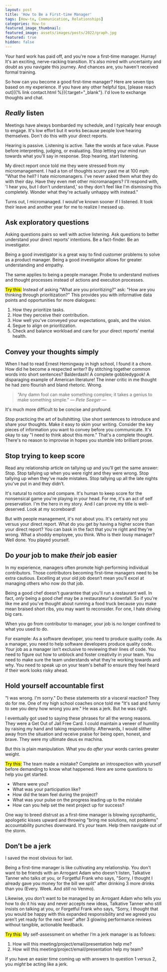 ```yaml
---
layout: post
title: 'How to Be a First-time Manager'
tags: [How-to, Communication, Relationships]
categories: How-to
featured_image_thumbnail:
featured_image: assets/images/posts/2022/graph.jpg
featured: true
hidden: false
---
```


Your hard work has paid off, and you're now a first-time manager. Hurray! It's an exciting, nerve-racking transition. It's also mired with uncertainty and doubt as you navigate this journey. And chances are, you haven't received formal training.

So how can you become a good first-time manager? Here are seven tips based on my experience. If you have any other helpful tips, [please reach out]({% link contact.html %}){:target="_blank"}. I'd love to exchange thoughts and chat.

## *Really* listen

Meetings have always bombarded my schedule, and I typically hear enough to engage. It's low effort but it works because people love hearing themselves. Don't do this with your direct reports.

Hearing is passive. Listening is active. Take the words at face value. Pause before interpreting, judging, or evaluating. Stop letting your mind run towards what you'll say in response. Stop hearing, start listening.

My direct report once told me they were stressed from my micromanagement. I had a ton of thoughts scurry past me at 100 mph: "What the hell? I hate micromanagers. I've never asked them what they do with their day. Have they even met other micromanagers? I'll respond with, 'I hear you, but I don't understand,' so they don't feel like I'm dismissing this completely. Wonder what they're actually unhappy with instead."

Turns out, I micromanaged. I would've known sooner if I listened. It took their leave and another year for me to realize I messed up.

## Ask exploratory questions

Asking questions pairs so well with active listening. Ask questions to better understand your direct reports’ intentions. Be a fact-finder. Be an investigator.

Being a good investigator is a great way to find customer problems to solve as a product manager. Being a good investigator allows for greater understanding and empathy.

The same applies to being a people manager. Probe to understand motives and thought processes instead of actions and execution processes.

<mark>Try this:</mark> Instead of asking "What are you prioritizing?" ask: "How are you thinking through prioritization?" This provides you with informative data points and opportunities for more dialogues:
1. How they prioritize tasks.
2. How they perceive their contribution.
3. How well you've conveyed your expectations, goals, and the vision.
4. Segue to align on prioritization.
5. Check and balance workload and care for your direct reports’ mental health.

## Convey your thoughts simply
When I had to read Ernest Hemingway in high school, I found it a chore. How did he become a respected writer? By stitching together common words into short sentences? Balderdash! A complete gobbledygook! A disparaging example of American literature! The inner critic in me thought he had zero flourish and bland rhetoric. Wrong.

>“Any damn fool can make something complex; it takes a genius to make something simple.” <cite>― Pete Seeger ―</cite>

It's much more difficult to be concise and profound.

Stop practicing the art of bullshitting. Use short sentences to introduce and share your thoughts. Make it easy to skim your writing. Consider the key pieces of information you want to convey before you communicate. It's okay to say "I need to think about this more." That's a complete thought. There's no reason to improvise in hopes you stumble into brilliant prose.

## Stop trying to keep score

Read any relationship article on tallying up and you’ll get the same answer: Stop. Stop tallying up when you were right and they were wrong. Stop tallying up when they've made mistakes. Stop tallying up all the late nights you've put in and they didn’t.

It's natural to notice and compare. It's human to keep score for the nonsensical game you're playing in your head. For me, it's an act of self preservation. I'm the hero in my story. And I can prove my title is well-deserved. Look at my scoreboard!

But with people management, it's not about you. It's certainly not you versus your direct report. What do you get by having a higher score than your direct report? You can bask in the fact that you're right and they're wrong. What a shoddy employee, you think. Who is their lousy manager? Well done. You played yourself.

## Do *your* job to make *their* job easier

In my experience, managers often promote high performing individual contributors. Those contributors becoming first-time managers need to be extra cautious. Excelling at your old job doesn’t mean you’ll excel at managing others who now do that job.

Being a good chef doesn't guarantee that you'll run a restaurant well. In fact, *only* being a good chef may be a restaurateur's downfall. So if you're like me and you’ve thought about running a food truck because you make mean braised short ribs, you may want to reconsider. For one, I hate driving big cars.

When you go from contributor to manager, your job is no longer confined to what you used to do.

For example: As a software developer, you need to produce quality code. As a manager, you need to help software developers produce quality code. Your job as a manager isn’t exclusive to reviewing their lines of code. You need to figure out how to unblock and foster creativity in your team. You need to make sure the team understands what they’re working towards and why. You need to speak up on your team's behalf to ensure they feel heard if their work looks risky ahead.

## Hold yourself accountable first

"I was wrong. I'm sorry." Do these statements stir a visceral reaction? They do for me. One of my high school coaches once told me "It's sad and funny to see you deny how wrong you are." He was a jerk. But he was right.

I eventually got used to saying these phrases for all the wrong reasons. They were a Get Out of Jail Free Card. I could maintain a veneer of humility by raising my hand and taking responsibility. Afterwards, I would slither away from the situation and receive praise for being open, honest, and brave. They were my ultimate deus ex machina.

But this is plain manipulation. What you do *after* your words carries greater weight.

<mark>Try this:</mark> The team made a mistake? Complete an introspection with yourself before demanding to know what happened. Here are some questions to help you get started.

- Where were you?
- What was your participation like?
- How did the team feel during the project?
- What was your pulse on the progress leading up to the mistake
- How can you help set the next project up for success?

One way to breed distrust as a first-time manager is blowing sycophantic, apologetic kisses upward and throwing "bring me solutions, not problems" accountability punches downward. It's *your* team. Help them navigate out of the storm.

## Don’t be a jerk

I saved the most obvious for last.

Being a first-time manager is like cultivating any relationship. You don't want to be friends with an Arrogant Adam who doesn't listen, Talkative Tanner who talks *at* you, or Forgetful Frank who says, "Sorry, I thought I already gave you money for the bill we split" after drinking 3 more drinks than you (Every. Week. And *still* no Venmo).

Likewise, you don’t want to be managed by an Arrogant Adam who tells you how to do it his way and never accepts new ideas, Talkative Tanner who still insists on talking at you, or Forgetful Frank who says, “Sorry, I thought that you would be happy with this expanded responsibility and we agreed you aren’t yet ready for the next level” after 3 glowing performance reviews without tangible, actionable feedback.

<mark>Try this:</mark> My self-assessment on whether I’m a jerk manager is as follows:

1. How will this meeting/project/email/presentation help me?
2. How will this meeting/project/email/presentation help my team?

If you have an easier time coming up with answers to question 1 versus 2, you *might* be acting like a jerk.
